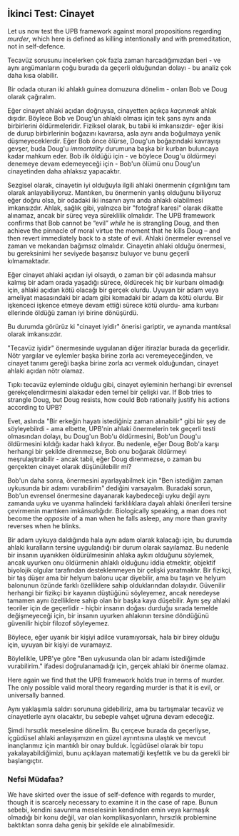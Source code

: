 ## İkinci Test: Cinayet

Let us now test the UPB framework against moral propositions regarding *murder*, which here is defined as killing intentionally and with premeditation, not in self-defence.

Tecavüz sorusunu incelerken çok fazla zaman harcadığımızdan beri - ve aynı argümanların çoğu burada da geçerli olduğundan dolayı - bu analiz çok daha kısa olabilir.

Bir odada oturan iki ahlaklı guinea domuzuna dönelim - onları Bob ve Doug olarak çağıralım.

Eğer cinayet ahlaki açıdan doğruysa, cinayetten açıkça *kaçınmak* ahlak dışıdır. Böylece Bob ve Doug'un ahlaklı olması için tek şans aynı anda birbirlerini öldürmeleridir. Fiziksel olarak, bu tabii ki imkansızdır- eğer ikisi de durup birbirlerinin boğazını kavrarsa, asla aynı anda boğulmaya yenik düşmeyeceklerdir. Eğer Bob önce ölürse, Doug'un boğazındaki kavrayışı gevşer, buda Doug'u *immortality* durumuna başka bir kurban buluncaya kadar mahkum eder. Bob ilk öldüğü için - ve böylece Doug'u öldürmeyi denemeye devam edemeyeceği için - Bob'un ölümü onu Doug'un cinayetinden daha ahlaksız yapacaktır.

Sezgisel olarak, cinayetin iyi olduğuyla ilgili ahlaki önermenin çılgınlığını tam olarak anlayabiliyoruz. Mantıken, bu önermenin yanlış olduğunu biliyoruz eğer doğru olsa, bir odadaki iki insanın aynı anda ahlaklı olabilmesi imkansızdır. Ahlak, sağlık gibi, yalnızca bir "fotoğraf karesi" olarak dikatte alınamaz, ancak bir süreç veya süreklilik olmalıdır. The UPB framework confirms that Bob cannot be “evil” *while* he is strangling Doug, and then achieve the pinnacle of moral virtue the moment that he kills Doug – and then revert immediately back to a state of evil. Ahlaki önermeler evrensel ve zaman ve mekandan bağımsız olmalıdır. Cinayetin ahlaki olduğu önermesi, bu gereksinimi her seviyede başarısız buluyor ve bunu geçerli kılmamaktadır.

Eğer cinayet ahlaki açıdan iyi olsaydı, o zaman bir çöl adasında mahsur kalmış bir adam orada yaşadığı sürece, öldürecek hiç bir kurbanı olmadığı için, ahlaki açıdan kötü olacağı bir gerçek olurdu. Uyuyan bir adam veya ameliyat masasındaki bir adam gibi komadaki bir adam da kötü olurdu. Bir işkenceci işkence etmeye devam ettiği sürece kötü olurdu- ama kurbanı ellerinde öldüğü zaman iyi birine dönüşürdü.

Bu durumda görürüz ki "cinayet iyidir" önerisi gariptir, ve aynanda mantıksal olarak imkansızdır.

"Tecavüz iyidir" önermesinde uygulanan diğer itirazlar burada da geçerlidir. Nötr yargılar ve eylemler başka birine zorla acı veremeyeceğinden, ve cinayet tanımı gereği başka birine zorla acı vermek olduğundan, cinayet ahlaki açıdan nötr olamaz.

Tıpkı tecavüz eyleminde olduğu gibi, cinayet eyleminin herhangi bir evrensel gerekçelendirmesini alakadar eden temel bir çelişki var. If Bob tries to strangle Doug, but Doug resists, how could Bob rationally justify his actions according to UPB?

Evet, aslında "Bir erkeğin hayatı istediğiniz zaman alınabilir" gibi bir şey de söyleyebilrdi - ama elbette, UPB'nin ahlaki önermelerin tek geçerli testi olmasından dolayı, bu Doug'un Bob'u öldürmesini, Bob'un Doug'u öldürmesini kıldığı kadar haklı kılıyor. Bu nedenle, eğer Doug Bob'a karşı herhangi bir şekilde direnmezse, Bob onu boğarak öldürmeyi meşrulaştırabilir - ancak tabii, eğer Doug direnmezse, o zaman bu gerçekten cinayet olarak düşünülebilir mi?

Bob'un daha sonra, önermesini ayarlayabilmek için "Ben istediğim zaman uykusunda bir adamı vurabilirim" dediğini varsayalım. Buradaki sorun, Bob'un evrensel önermesine dayanarak kaybedeceği uyku değil aynı zamanda uyku ve uyanma halindeki farklılıklara dayalı ahlaki önerileri tersine çevirmenin mantıken imkânsızlığıdır. Biologically speaking, a man does not become the *opposite* of a man when he falls asleep, any more than gravity reverses when he blinks.

Bir adam uykuya daldığında hala aynı adam olarak kalacağı için, bu durumda ahlaki kuralların tersine uygulandığı bir durum olarak sayılamaz. Bu nedenle bir insanın uyanıkken öldürülmesinin ahlaka aykırı olduğunu söylemek, ancak uyurken onu öldürmenin ahlaklı olduğunu iddia etmektir, objektif biyolojik olgular tarafından desteklenmeyen bir çelişki yaratmaktır. Bir fizikçi, bir taş düşer ama bir helyum balonu uçar diyebilir, ama bu taşın ve helyum balonunun özünde farklı özelliklere sahip olduklarından dolayıdır. Güvenilir herhangi bir fizikçi bir kayanın düştüğünü söyleyemez, ancak neredeyse tamamen aynı özelliklere sahip olan bir başka kaya düşebilir. Aynı şey ahlaki teoriler için de geçerlidir - hiçbir insanın doğası durduğu sırada temelde değişmeyeceği için, bir insanın uyurken ahlakının tersine döndüğünü güvenilir hiçbir filozof söyleyemez.

Böylece, eğer uyanık bir kişiyi adilce vuramıyorsak, hala bir birey olduğu için, uyuyan bir kişiyi de vuramayız.

Böylelikle, UPB'ye göre "Ben uykusunda olan bir adamı istediğimde vurabilirim." ifadesi doğrulanamadığı için, gerçek ahlaki bir önerme olamaz.

Here again we find that the UPB framework holds true in terms of murder. The only possible valid moral theory regarding murder is that it is evil, or universally banned.

Aynı yaklaşımla saldırı sorununa gidebiliriz, ama bu tartışmalar tecavüz ve cinayetlerle aynı olacaktır, bu sebeple vahşet uğruna devam edeceğiz.

Şimdi hırsızlık meselesine dönelim. Bu çerçeve burada da geçerliyse, içgüdüsel ahlaki anlayışımızın en güzel ayrıntısına ulaştık ve mevcut inançlarımız için mantıklı bir onay bulduk. İçgüdüsel olarak bir topu yakalayabildiğimizi, bunu açıklayan matematiği keşfettik ve bu da gerekli bir başlangıçtır.

### Nefsi Müdafaa?

We have skirted over the issue of self-defence with regards to murder, though it is scarcely necessary to examine it in the case of rape. Bunun sebebi, kendini savunma meselesinin kendinden emin veya karmaşık olmadığı bir konu değil, var olan komplikasyonların, hırsızlık problemine baktıktan sonra daha geniş bir şekilde ele alınabilmesidir.